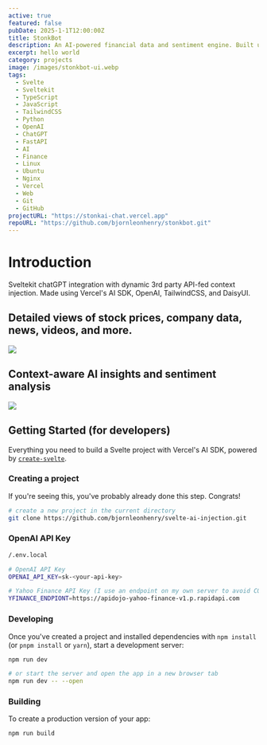 ```yaml
---
active: true
featured: false
pubDate: 2025-1-1T12:00:00Z
title: StonkBot
description: An AI-powered financial data and sentiment engine. Built using SvelteKit, Vercel's AI SDK, OpenAI, TailwindCSS, and DaisyUI.
excerpt: hello world
category: projects
image: /images/stonkbot-ui.webp
tags:
  - Svelte
  - Sveltekit
  - TypeScript
  - JavaScript
  - TailwindCSS
  - Python
  - OpenAI
  - ChatGPT
  - FastAPI
  - AI
  - Finance
  - Linux
  - Ubuntu
  - Nginx
  - Vercel
  - Web
  - Git
  - GitHub
projectURL: "https://stonkai-chat.vercel.app"
repoURL: "https://github.com/bjornleonhenry/stonkbot.git"
---
```


# Introduction

Sveltekit chatGPT integration with dynamic 3rd party API-fed context injection. Made using Vercel's AI SDK, OpenAI, TailwindCSS, and DaisyUI.

## Detailed views of stock prices, company data, news, videos, and more.

<img class="rounded" src="/images/svelte-ai-injection-chart1.webp"/>
<br/>

## Context-aware AI insights and sentiment analysis

<img class="rounded" src="/images/svelte-ai-injection-chart2.webp"/>
<br/>

## Getting Started (for developers)

Everything you need to build a Svelte project with Vercel's AI SDK, powered by [`create-svelte`](https://github.com/sveltejs/kit/tree/main/packages/create-svelte).

### Creating a project

If you're seeing this, you've probably already done this step. Congrats!

```bash
# create a new project in the current directory
git clone https://github.com/bjornleonhenry/svelte-ai-injection.git

```

### OpenAI API Key

```bash
/.env.local

# OpenAI API Key
OPENAI_API_KEY=sk-<your-api-key>

# Yahoo Finance API Key (I use an endpoint on my own server to avoid CORS issues)
YFINANCE_ENDPIONT=https://apidojo-yahoo-finance-v1.p.rapidapi.com
```

### Developing

Once you've created a project and installed dependencies with `npm install` (or `pnpm install` or `yarn`), start a development server:

```bash
npm run dev

# or start the server and open the app in a new browser tab
npm run dev -- --open
```

### Building

To create a production version of your app:

```bash
npm run build
```
